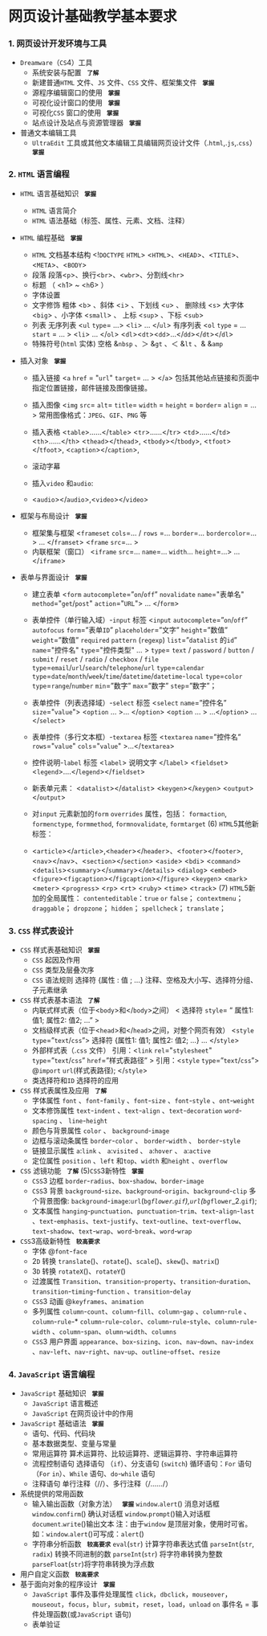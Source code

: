 # 网页设计基础教学基本要求


### 1. 网页设计开发环境与工具
- `Dreamware`（`CS`4）工具
	- 系统安装与配置 **` 了解`**
	- 新建普通`HTML` 文件、`JS` 文件、`CSS` 文件、框架集文件 **` 掌握`**
	- 源程序编辑窗口的使用 **` 掌握`**
	- 可视化设计窗口的使用 **` 掌握`**
	- 可视化`CSS` 窗口的使用 **` 掌握`**
	- 站点设计及站点与资源管理器 **` 掌握`**
- 普通文本编辑工具
	- `UltraEdit` 工具或其他文本编辑工具编辑网页设计文件（.`html`,.`js`,.`css`） **` 掌握`**

### 2. `HTML` 语言编程
- `HTML` 语言基础知识 **` 掌握`**
	- `HTML` 语言简介
	- `HTML` 语法基础（标签、属性、元素、文档、注释）
- `HTML` 编程基础 **` 掌握`**
	- `HTML` 文档基本结构
<!`DOCTYPE` `HTML`> <`HTML`>、<`HEAD`>、<`TITLE`>、<`META`>、<`BODY`>
	- 段落
 段落<`p`>、换行<`br`>、<`wbr`>、分割线<`hr`>
	- 标题 （ <`h`1> ~ <`h`6> ）
	- 字体设置
	- 文字修饰 
粗体 <`b`> 、斜体 <`i`> 、下划线 <`u`> 、 删除线 <`s`> 
大字体 <`big`> 、小字体 <`small`> 、 上标 <`sup`> 、下标 <`sub`>
	- 列表
无序列表 <`ul` `type`= …>  <`li`> … </`ul`>
有序列表 <`ol` `type` = … `start` = … > 	  <`li`> …   </`ol`>
<`dl`><`dt`><`dd`>…</`dd`></`dt`></`dl`>
	- 特殊符号(`html` 实体)
空格 &`nbsp` 、＞ &`gt` 、＜ &`lt` 、& &`amp`


- 插入对象 **` 掌握`**
	- 插入链接
<`a`  `href` = "`url`" `target`=  … >     </`a`>
包括其他站点链接和页面中指定位置链接，邮件链接及图像链接。
	- 插入图像
<`img`  `src`=  `alt`=  `title`=  `width` =  `height` =  `border`=  `align` = …>
常用图像格式：`JPEG`、`GIF`、`PNG` 等
	- 插入表格
<`table`>……</`table`>
<`tr`>……</`tr`>     <`td`>……</`td`>    <`th`>……</`th`>
<`thead`></`thead`>,
<`tbody`></`tbody`>,
<`tfoot`></`tfoot`>,
     <`caption`></`caption`>,
	- 滚动字幕

	- 插入`video` 和`audio`:
	- <`audio`></`audio`>,<`video`></`video`>

- 框架与布局设计 **` 掌握`**
	- 框架集与框架
<`frameset`  `cols`=… / `rows` =…  `border`=… `bordercolor`=…> … </`framset`>
<`frame`  `src`=… >
	- 内联框架（窗口）
<`iframe` `src`=… `name`=… `width`… `height`=…> …  </`iframe`>

- 表单与界面设计 **` 掌握`**
	- 建立表单
<`form` `autocomplete`=”`on`/`off`” `novalidate` `name`="表单名" `method`="`get`/`post`" `action`="`URL`"> … </`form`>
	- 表单控件（单行输入域）-`input` 标签
	<`input` `autocomplete`=”`on`/`off`”  `autofocus`   `form`=”表单`ID`”  `placeholder`=”文字” `height`=”数值” `weight`=”数值”  `required`  `pattern` (`regexp`) `list`=”`datalist` 的`id`” `name`="控件名" `type`="控件类型" … >
`type`= `text` / `password` / `button` / `submit` / `reset` / `radio` / `checkbox` / `file`
`type`=`email`/`url`/`search`/`telephone`/`url`
`type`=`calendar`
`type`=`date`/`month`/`week`/`time`/`datetime`/`datetime`-`local`
`type`=`color`
`type`=`range`/`number`  `min`=”数字”  `max`=”数字”  `step`=”数字”；
	- 表单控件（列表选择域）-`select` 标签
<`select` `name`=”控件名” `size`="`value`">
	<`option` … >… </`option`>  	<`option` … > …</`option`> …
</`select`>
	- 表单控件（多行文本框）-`textarea` 标签
<`textarea` `name`=”控件名” `rows`="`value`" `cols`="`value`" >…</`textarea`>
	- 控件说明-`label` 标签
<`label`> 说明文字 </`label`>
<`fieldset`><`legend`>….</`legend`></`fieldset`>

	- 新表单元素：
<`datalist`></`datalist`>
<`keygen`></`keygen`>
<`output`></`output`>


	- 对`input` 元素新加的`form` `overrides` 属性，包括：
`formaction`, `formenctype`, `formmethod`, `formnovalidate`, `formtarget`
(6) `HTML`5其他新标签：
	- <`article`></`article`>,<`header`></`header`>、<`footer`></`footer`>,<`nav`></`nav`>、<`section`></`section`>
<`aside`>
<`bdi`>
<`command`>
<`details`><`summary`></`summary`></`details`>
<`dialog`>
<`embed`>
<`figure`><`figcaption`></`figcaption`></`figure`>
<`keygen`>
<`mark`>
<`meter`>
<`progress`>
<`rp`>
<`rt`>
<`ruby`>
<`time`>
<`track`>
(7)   `HTML`5新加的全局属性：
`contenteditable`：`true` `or` `false`；
`contextmenu`；
`draggable`；
`dropzone`；
`hidden`；
`spellcheck`；
`translate`；

### 3. `CSS` 样式表设计
- `CSS` 样式表基础知识 **` 掌握`**
	- `CSS` 起因及作用
	- `CSS` 类型及层叠次序
	- `CSS` 语法规则
选择符 {属性 : 值 ;  …} 
注释、空格及大小写、选择符分组、子元素继承
- `CSS` 样式表基本语法 **` 了解`**
	- 内联式样式表（位于<`body`>和</`body`>之间）
< 选择符 `style`= “ 属性1: 值1; 属性2: 值2;  …” >
	- 文档级样式表（位于<`head`>和</`head`>之间，对整个网页有效）
<`style` `type`=”`text`/`css`”>
	选择符 {属性1: 值1; 属性2: 值2; …}    …
</`style`>
	- 外部样式表（.`css` 文件）
引用：<`link` `rel`="`stylesheet`"  `type`=”`text`/`css`”  `href`=”样式表路径” >
引用：<`style` `type`=”`text`/`css`”>  @`import` `url`(样式表路径);  </`style`>
	- 类选择符和`ID` 选择符的应用
- `CSS` 样式表属性及应用 **` 了解`**
	- 字体属性
`font` 、`font`-`family` 、`font`-`size` 、`font`-`style` 、`ont`-`weight`
	- 文本修饰属性
`text`-`indent` 、`text`-`align` 、`text`-`decoration`
`word`-`spacing` 、 `line`-`height`
	- 颜色与背景属性
`color` 、 `background`-`image`
	- 边框与滚动条属性
`border`-`color` 、 `border`-`width` 、 `border`-`style`
	- 链接显示属性
`a`:`link` 、 `a`:`visited` 、 `a`:`hover` 、 `a`:`active`
	- 定位属性
`position` 、`left` 和`top`、`width` 和`height` 、`overflow`
- `CSS` 滤镜功能 **` 了解`**
 (5)`CSS`3新特性 **` 掌握`**
	- `CSS`3 边框
`border`-`radius`、`box`-`shadow`、`border`-`image`
	- `CSS`3 背景
`background`-`size`、`background`-`origin`、`background`-`clip`
多个背景图像: `background`-`image`:`url`(`bg`_`flower`.`gif`),`url`(`bg`_`flower`_2.`gif`);
	- 文本属性
`hanging`-`punctuation`、`punctuation`-`trim`、`text`-`align`-`last`	、`text`-`emphasis`、`text`-`justify`、`text`-`outline`、`text`-`overflow`、`text`-`shadow`、`text`-`wrap`、`word`-`break`、`word`-`wrap`
- `CSS`3高级新特性 **` 较高要求`**
	- 字体
@`font`-`face`
	- 2`D` 转换
`translate`()、`rotate`()、`scale`()、`skew`()、`matrix`()
	- 3`D` 转换
`rotateX`()、`rotateY`()
	- 过渡属性
`Transition`、`transition`-`property`、`transition`-`duration`、`transition`-`timing`-`function`	、`transition`-`delay`
	- `CSS`3 动画
@`keyframes`、`animation`
	- 多列属性
`column`-`count`、`column`-`fill`、`column`-`gap`	、`column`-`rule`	、`column`-`rule`-* `column`-`rule`-`color`、`column`-`rule`-`style`、`column`-`rule`-`width`	、`column`-`span`、`olumn`-`width`、`columns`
	- `CSS`3 用户界面
`appearance`、`box`-`sizing`、`icon`、`nav`-`down`、`nav`-`index`	、`nav`-`left`、`nav`-`right`、`nav`-`up`、`outline`-`offset`、`resize`

### 4. `JavaScript` 语言编程
- `JavaScript` 基础知识 **` 掌握`**
	- `JavaScript` 语言概述
	- `JavaScript` 在网页设计中的作用
- `JavaScript` 基础语法 **` 掌握`**
	- 语句、代码、代码块
	- 基本数据类型、变量与常量
	- 常用运算符
算术运算符、比较运算符、逻辑运算符、字符串运算符
	- 流程控制语句
选择语句 （`if`）、分支语句 (`switch`)
循环语句：`For` 语句（`For` `in`）、`While` 语句、`do`-`while` 语句
	- 注释语句
单行注释（//）、多行注释（/*……*/）
- 系统提供的常用函数
	- 输入输出函数（对象方法） **` 掌握`**
`window`.`alert`() 消息对话框    `window`.`confirm`()  确认对话框
`window`.`prompt`()输入对话框   `document`.`write`()输出文本
注：由于`window` 是顶层对象，使用时可省。如：`window`.`alert`()可写成：`alert`() 
	- 字符串分析函数 **` 较高要求`**
`eval`(`str`)  计算字符串表达式值     `parseInt`(`str`, `radix`) 转换不同进制的数
`parseInt`(`str`) 将字符串转换为整数   `parseFloat`(`str`)将字符串转换为浮点数
- 用户自定义函数 **` 较高要求`**
- 基于面向对象的程序设计 **` 掌握`**
	- `JavaScript` 事件及事件处理属性
`click`，`dbclick`，`mouseover`，`mouseout`，`focus`，`blur`，`submit`，`reset`，`load`，`unload`
`on` 事件名 = 事件处理函数(或`JavaScript` 语句) 
	- 表单验证